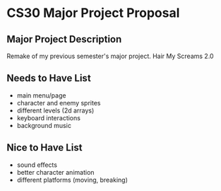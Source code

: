 # CS30 Major Project Proposal

## Major Project Description

Remake of my previous semester's major project. Hair My Screams 2.0

## Needs to Have List

- main menu/page
- character and enemy sprites
- different levels (2d arrays)
- keyboard interactions
- background music

## Nice to Have List

- sound effects
- better character animation
- different platforms (moving, breaking)